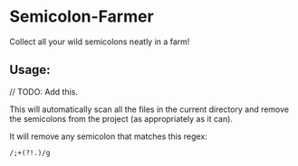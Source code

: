 # Semicolon-Farmer
Collect all your wild semicolons neatly in a farm!

## Usage:
// TODO: Add this.

This will automatically scan all the files in the current directory and remove the semicolons from the project (as appropriately as it can).

It will remove any semicolon that matches this regex:
```regex
/;+(?!.)/g
```